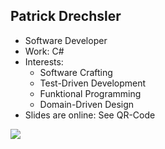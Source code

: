 ## Patrick Drechsler

- Software Developer
- Work: C#
- Interests:
  - Software Crafting
  - Test-Driven Development
  - Funktional Programming
  - Domain-Driven Design
- Slides are online: See QR-Code

<img
  class="absolute top-10 right-30 h-70"
  src="/images/slides.png"
/>
